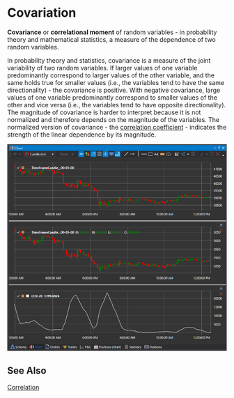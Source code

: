 # Covariation

**Covariance** or **correlational moment** of random variables - in probability theory and mathematical statistics, a measure of the dependence of two random variables.

In probability theory and statistics, covariance is a measure of the joint variability of two random variables. If larger values of one variable predominantly correspond to larger values of the other variable, and the same holds true for smaller values (i.e., the variables tend to have the same directionality) - the covariance is positive. With negative covariance, large values of one variable predominantly correspond to smaller values of the other and vice versa (i.e., the variables tend to have opposite directionality). The magnitude of covariance is harder to interpret because it is not normalized and therefore depends on the magnitude of the variables. The normalized version of covariance - the [correlation coefficient](correlation.md) - indicates the strength of the linear dependence by its magnitude.

![IndicatorCovariation](../../../../images/indicatorcovariation.png)
## See Also

[Correlation](correlation.md)